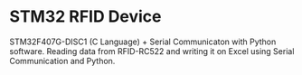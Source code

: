 # STM32 RFID Device 
STM32F407G-DISC1 (C Language) + Serial Communicaton with Python software. Reading data from RFID-RC522 and writing it on Excel using Serial Communication and Python.
